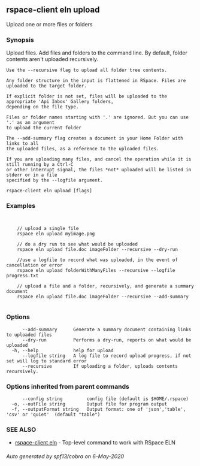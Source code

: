 ## rspace-client eln upload

Upload one or more files or folders

### Synopsis

 Upload files. Add files and folders to the command line. 
	By default, folder contents aren't uploaded recursively.
	
	Use the --recursive flag to upload all folder tree contents.
	
	Any folder structure in the input is flattened in RSpace. Files are uploaded to the target folder.
	
	If explicit folder is not set, files will be uploaded to the appropriate 'Api Inbox' Gallery folders,
	depending on the file type. 

	Files or folder names starting with '.' are ignored. But you can use '.' as an argument
	to upload the current folder

	The --add-summary flag creates a document in your Home Folder with links to all 
	the uploaded files, as a reference to the uploaded files.

	If you are uploading many files, and cancel the operation while it is still running by a Ctrl-C
	or other interrupt signal, the files *not* uploaded will be listed in stderr or in a file
	specified by the --logfile argument.
	

```
rspace-client eln upload [flags]
```

### Examples

```


	// upload a single file
	rspace eln upload myimage.png

	// do a dry run to see what would be uploaded
	rspace eln upload file.doc imageFolder --recursive --dry-run

	//use a logfile to record what was uploaded, in the event of cancellation or error
	rspace eln upload folderWithManyFiles --recursive --logfile progress.txt

	// upload a file and a folder, recursively, and generate a summary document
	rspace eln upload file.doc imageFolder --recursive --add-summary
	
```

### Options

```
      --add-summary      Generate a summary document containing links to uploaded files
      --dry-run          Performs a dry-run, reports on what would be uploaded
  -h, --help             help for upload
      --logfile string   A log file to record upload progress, if not set will log to standard error
      --recursive        If uploading a folder, uploads contents recursively.
```

### Options inherited from parent commands

```
      --config string         config file (default is $HOME/.rspace)
  -o, --outFile string        Output file for program output
  -f, --outputFormat string   Output format: one of 'json','table', 'csv' or 'quiet'  (default "table")
```

### SEE ALSO

* [rspace-client eln](rspace-client_eln.md)	 - Top-level command to work with RSpace ELN

###### Auto generated by spf13/cobra on 6-May-2020
